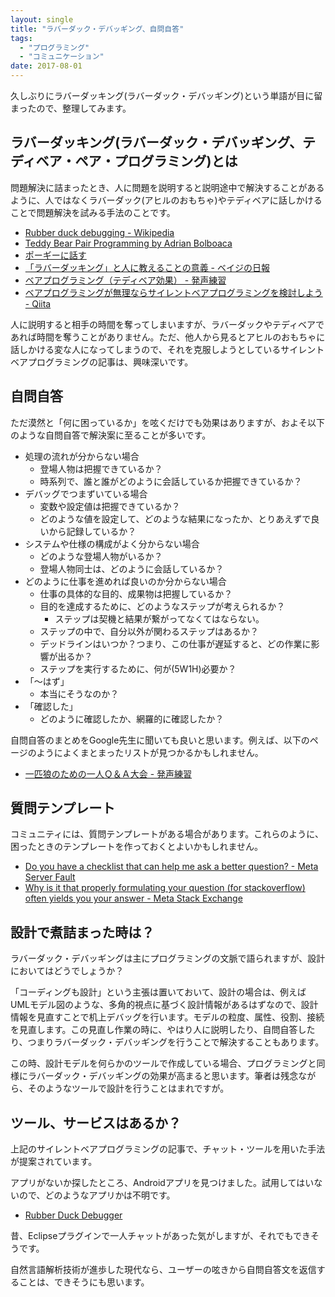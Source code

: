 ```yaml
---
layout: single
title: "ラバーダック・デバッギング、自問自答"
tags:
  - "プログラミング"
  - "コミュニケーション"
date: 2017-08-01
---
```


久しぶりにラバーダッキング(ラバーダック・デバッギング)という単語が目に留まったので、整理してみます。

## ラバーダッキング(ラバーダック・デバッギング、テディベア・ペア・プログラミング)とは

問題解決に詰まったとき、人に問題を説明すると説明途中で解決することがあるように、人ではなくラバーダック(アヒルのおもちゃ)やテディベアに話しかけることで問題解決を試みる手法のことです。

- [Rubber duck debugging - Wikipedia](https://en.wikipedia.org/wiki/Rubber_duck_debugging)
- [Teddy Bear Pair Programming by Adrian Bolboaca](http://blog.adrianbolboaca.ro/2012/12/teddy-bear-pair-programming/)
- [ポーギーに話す](http://www.aoky.net/articles/john_graham_cumming/talking_to_porgy.htm)
- [「ラバーダッキング」と人に教えることの意義 - ベイジの日報](https://baigie.me/nippo/2017/04/25/rubberducking/)
- [ベアプログラミング（テディベア効果） - 発声練習](http://next49.hatenadiary.jp/entry/20111025/p2)
- [ベアプログラミングが無理ならサイレントベアプログラミングを検討しよう - Qiita](http://qiita.com/sta/items/6661cfcb57cfefa9a36a)

人に説明すると相手の時間を奪ってしまいますが、ラバーダックやテディベアであれば時間を奪うことがありません。ただ、他人から見るとアヒルのおもちゃに話しかける変な人になってしまうので、それを克服しようとしているサイレントベアプログラミングの記事は、興味深いです。

## 自問自答

ただ漠然と「何に困っているか」を呟くだけでも効果はありますが、およそ以下のような自問自答で解決案に至ることが多いです。

- 処理の流れが分からない場合
    - 登場人物は把握できているか？
    - 時系列で、誰と誰がどのように会話しているか把握できているか？
- デバッグでつまずいている場合
    - 変数や設定値は把握できているか？
    - どのような値を設定して、どのような結果になったか、とりあえずで良いから記録しているか？
- システムや仕様の構成がよく分からない場合
    - どのような登場人物がいるか？
    - 登場人物同士は、どのように会話しているか？
- どのように仕事を進めれば良いのか分からない場合
    - 仕事の具体的な目的、成果物は把握しているか？
    - 目的を達成するために、どのようなステップが考えられるか？
        - ステップは契機と結果が繋がってなくてはならない。
    - ステップの中で、自分以外が関わるステップはあるか？
    - デッドラインはいつか？つまり、この仕事が遅延すると、どの作業に影響が出るか？
    - ステップを実行するために、何が(5W1H)必要か？
- 「～はず」
    - 本当にそうなのか？
- 「確認した」
    - どのように確認したか、網羅的に確認したか？

自問自答のまとめをGoogle先生に聞いても良いと思います。例えば、以下のページのようによくまとまったリストが見つかるかもしれません。

- [一匹狼のための一人Ｑ＆Ａ大会 - 発声練習](http://next49.hatenadiary.jp/entry/20081114/p1)

## 質問テンプレート

コミュニティには、質問テンプレートがある場合があります。これらのように、困ったときのテンプレートを作っておくとよいかもしれません。

- [Do you have a checklist that can help me ask a better question? - Meta Server Fault](https://meta.serverfault.com/questions/6074/do-you-have-a-checklist-that-can-help-me-ask-a-better-question)
- [Why is it that properly formulating your question (for stackoverflow) often yields you your answer - Meta Stack Exchange](https://meta.stackexchange.com/questions/20016/why-is-it-that-properly-formulating-your-question-for-stackoverflow-often-yiel)

## 設計で煮詰まった時は？

ラバーダック・デバッギングは主にプログラミングの文脈で語られますが、設計においてはどうでしょうか？

「コーディングも設計」という主張は置いておいて、設計の場合は、例えばUMLモデル図のような、多角的視点に基づく設計情報があるはずなので、設計情報を見直すことで机上デバッグを行います。モデルの粒度、属性、役割、接続を見直します。この見直し作業の時に、やはり人に説明したり、自問自答したり、つまりラバーダック・デバッギングを行うことで解決することもあります。

この時、設計モデルを何らかのツールで作成している場合、プログラミングと同様にラバーダック・デバッギングの効果が高まると思います。筆者は残念ながら、そのようなツールで設計を行うことはまれですが。

## ツール、サービスはあるか？

上記のサイレントベアプログラミングの記事で、チャット・ツールを用いた手法が提案されています。

アプリがないか探したところ、Androidアプリを見つけました。試用してはいないので、どのようなアプリかは不明です。

- [Rubber Duck Debugger](https://play.google.com/store/apps/details?id=com.rddebugger.moldo.rubberduckdebugger)

昔、Eclipseプラグインで一人チャットがあった気がしますが、それでもできそうです。

自然言語解析技術が進歩した現代なら、ユーザーの呟きから自問自答文を返信することは、できそうにも思います。